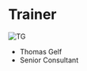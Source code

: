 <!SLIDE noprint smbullets>

# Trainer
<img id="staff" src="/global/_images/netways/staff/TG.jpg" alt="TG">

* Thomas Gelf
 * Senior Consultant
